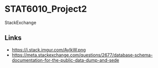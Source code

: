 # STAT6010_Project2
StackExchange

## Links
- https://i.stack.imgur.com/AyIkW.png
- https://meta.stackexchange.com/questions/2677/database-schema-documentation-for-the-public-data-dump-and-sede
